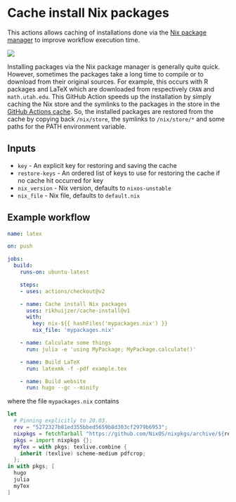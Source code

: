 # Cache install Nix packages

This actions allows caching of installations done via the [Nix package manager](https://nixos.org) to improve workflow execution time. 

[![][tests-img]][tests-url]

Installing packages via the Nix package manager is generally quite quick.
However, sometimes the packages take a long time to compile or to download from their original sources.
For example, this occurs with R packages and LaTeX which are downloaded from respectively `CRAN` and `math.utah.edu`.
This GitHub Action speeds up the installation by simply caching the Nix store and the symlinks to the packages in the store in the [GitHub Actions cache](https://github.com/actions/cache).
So, the installed packages are restored from the cache by copying back `/nix/store`, the symlinks to `/nix/store/*` and some paths for the PATH environment variable.

## Inputs

- `key` - An explicit key for restoring and saving the cache
- `restore-keys` - An ordered list of keys to use for restoring the cache if no cache hit occurred for key
- `nix_version` - Nix version, defaults to `nixos-unstable`
- `nix_file` - Nix file, defaults to `default.nix`

## Example workflow

```yml
name: latex

on: push

jobs:
  build:
    runs-on: ubuntu-latest

    steps:
    - uses: actions/checkout@v2

    - name: Cache install Nix packages
      uses: rikhuijzer/cache-install@v1
      with:
        key: nix-${{ hashFiles('mypackages.nix') }}
        nix_file: 'mypackages.nix'

    - name: Calculate some things
      run: julia -e 'using MyPackage; MyPackage.calculate()'

    - name: Build LaTeX
      run: latexmk -f -pdf example.tex

    - name: Build website
      run: hugo --gc --minify
```

where the file `mypackages.nix` contains

```nix
let
  # Pinning explicitly to 20.03.
  rev = "5272327b81ed355bbed5659b8d303cf2979b6953";
  nixpkgs = fetchTarball "https://github.com/NixOS/nixpkgs/archive/${rev}.tar.gz";
  pkgs = import nixpkgs {};
  myTex = with pkgs; texlive.combine {
    inherit (texlive) scheme-medium pdfcrop;
  };
in with pkgs; [
  hugo 
  julia 
  myTex
]
```

[tests-img]: https://github.com/rikhuijzer/cache-install/workflows/test/badge.svg
[tests-url]: https://github.com/rikhuijzer/cache-install/actions
